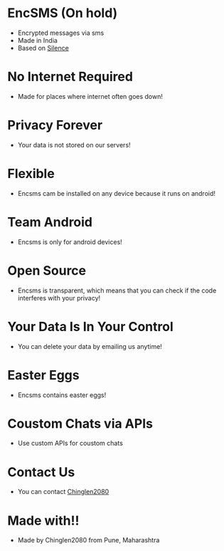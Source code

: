 # EncSMS (On hold)
 - Encrypted messages via sms
 - Made in India
 - Based on [Silence](https://github.com/SilenceIM/Silence)

# No Internet Required
 - Made for places where internet often goes down! 

# Privacy Forever
 - Your data is not stored on our servers!

# Flexible 
 - Encsms cam be installed on any device because it runs on android!

# Team Android
 - Encsms is only for android devices!

# Open Source 
 - Encsms is transparent, which means that you can check if the code interferes with your privacy!

# Your Data Is In Your Control
 - You can delete your data by emailing us anytime!

# Easter Eggs
 - Encsms contains easter eggs!

# Coustom Chats via APIs
 - Use custom APIs for coustom chats

# Contact Us
 - You can contact [Chinglen2080](chinglen14@proton.me)

# Made with!!
 - Made by Chinglen2080 from Pune, Maharashtra 
